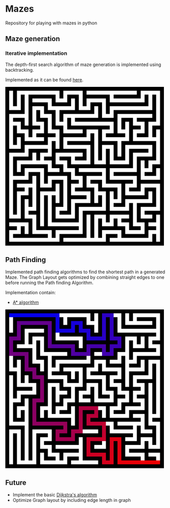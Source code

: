 # Mazes
Repository for playing with mazes in python

## Maze generation

### Iterative implementation
The depth-first search algorithm of maze generation is implemented using backtracking.

Implemented as it can be found [here](https://en.wikipedia.org/wiki/Maze_generation_algorithm#Iterative_implementation).

![Maze](https://raw.githubusercontent.com/BertilBraun/Mazes/main/img/Maze.png)

## Path Finding

Implemented path finding algorithms to find the shortest path in a generated Maze.
The Graph Layout gets optimized by combining straight edges to one before running the Path finding Algorithm.

Implementation contain:

- [A* algorithm](https://en.wikipedia.org/wiki/Pathfinding#A*_algorithm)

![Maze Path](https://raw.githubusercontent.com/BertilBraun/Mazes/main/img/MazePath.png)

## Future

- Implement the basic [Dijkstra's algorithm](https://en.wikipedia.org/wiki/Pathfinding#Dijkstra's_algorithm)
- Optimize Graph layout by including edge length in graph